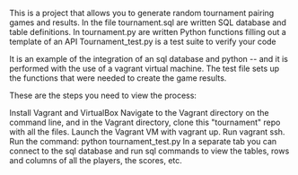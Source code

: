 This is a project that allows you to generate random tournament pairing games and results. In the file tournament.sql are written SQL database and table definitions. In tournament.py are written Python functions filling out a template of an API Tournament_test.py is a test suite to verify your code

It is an example of the integration of an sql database and python -- and it is performed with the use of a vagrant virtual machine. The test file sets up the functions that were needed to create the game results.

These are the steps you need to view the process:

Install Vagrant and VirtualBox
Navigate to the Vagrant directory on the command line, and in the Vagrant directory, clone this "tournament" repo with all the files.
Launch the Vagrant VM with vagrant up. Run vagrant ssh. Run the command: python tournament_test.py
In a separate tab you can connect to the sql database and run sql commands to view the tables, rows and columns of all the players, the scores, etc.